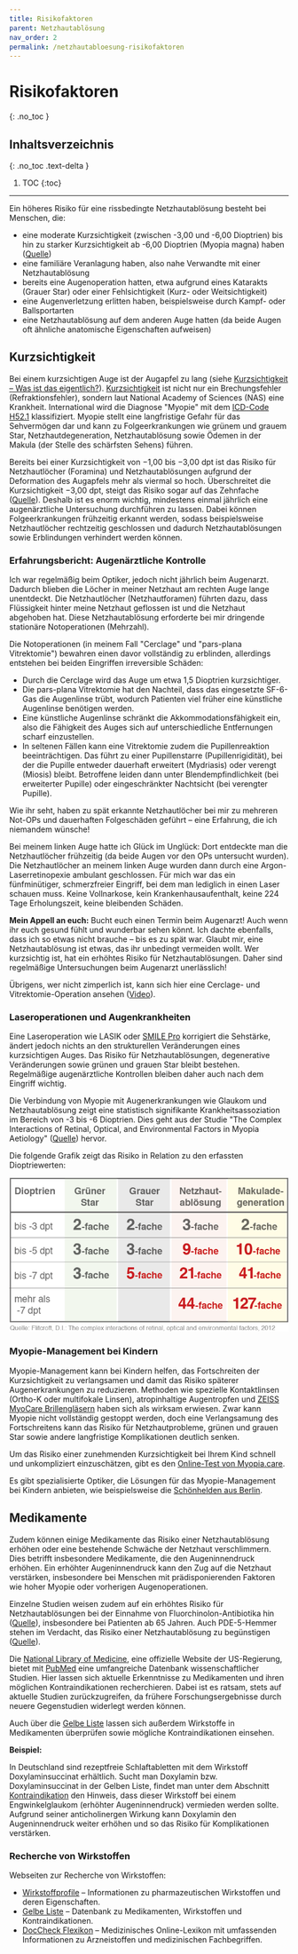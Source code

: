 ```yaml
---
title: Risikofaktoren
parent: Netzhautablösung
nav_order: 2
permalink: /netzhautabloesung-risikofaktoren
---
```


# Risikofaktoren
{: .no_toc }

## Inhaltsverzeichnis
{: .no_toc .text-delta }

1. TOC
{:toc}

---

Ein höheres Risiko für eine rissbedingte Netzhautablösung besteht bei Menschen, die:

- eine moderate Kurzsichtigkeit (zwischen -3,00 und -6,00 Dioptrien) bis hin zu starker Kurzsichtigkeit ab -6,00 Dioptrien (Myopia magna) haben ([Quelle](https://www.augenaerzte-in-duesseldorf.de/myopie/formen-und-komplikationen/))
- eine familiäre Veranlagung haben, also nahe Verwandte mit einer Netzhautablösung
- bereits eine Augenoperation hatten, etwa aufgrund eines Katarakts (Grauer Star) oder einer Fehlsichtigkeit (Kurz- oder Weitsichtigkeit)
- eine Augenverletzung erlitten haben, beispielsweise durch Kampf- oder Ballsportarten
- eine Netzhautablösung auf dem anderen Auge hatten (da beide Augen oft ähnliche anatomische Eigenschaften aufweisen)

## Kurzsichtigkeit

Bei einem kurzsichtigen Auge ist der Augapfel zu lang (siehe [Kurzsichtigkeit – Was ist das eigentlich?](https://www.youtube.com/watch?v=1wDUsoIdkHg)). [Kurzsichtigkeit](https://gesund.bund.de/kurzsichtigkeit) ist nicht nur ein Brechungsfehler (Refraktionsfehler), sondern laut National Academy of Sciences (NAS) eine Krankheit. International wird die Diagnose "Myopie" mit dem [ICD-Code H52.1](https://gesund.bund.de/icd-code-suche/h52-1) klassifiziert. Myopie stellt eine langfristige Gefahr für das Sehvermögen dar und kann zu Folgeerkrankungen wie grünem und grauem Star, Netzhautdegeneration, Netzhautablösung sowie Ödemen in der Makula (der Stelle des schärfsten Sehens) führen. 

Bereits bei einer Kurzsichtigkeit von −1,00 bis −3,00 dpt ist das Risiko für Netzhautlöcher (Foramina) und Netzhautablösungen aufgrund der Deformation des Augapfels mehr als viermal so hoch. Überschreitet die Kurzsichtigkeit −3,00 dpt, steigt das Risiko sogar auf das Zehnfache ([Quelle](https://pubmed.ncbi.nlm.nih.gov/8484366/)). Deshalb ist es enorm wichtig, mindestens einmal jährlich eine augenärztliche Untersuchung durchführen zu lassen. Dabei können Folgeerkrankungen frühzeitig erkannt werden, sodass beispielsweise Netzhautlöcher rechtzeitig geschlossen und dadurch Netzhautablösungen sowie Erblindungen verhindert werden können.

### Erfahrungsbericht: Augenärztliche Kontrolle

Ich war regelmäßig beim Optiker, jedoch nicht jährlich beim Augenarzt. Dadurch blieben die Löcher in meiner Netzhaut am rechten Auge lange unentdeckt. Die Netzhautlöcher (Netzhautforamen) führten dazu, dass Flüssigkeit hinter meine Netzhaut geflossen ist und die Netzhaut abgehoben hat. Diese Netzhautablösung erforderte bei mir dringende stationäre Notoperationen (Mehrzahl).

Die Notoperationen (in meinem Fall "Cerclage" und "pars-plana Vitrektomie") bewahren einen davor vollständig zu erblinden, allerdings entstehen bei beiden Eingriffen irreversible Schäden:

- Durch die Cerclage wird das Auge um etwa 1,5 Dioptrien kurzsichtiger.
- Die pars-plana Vitrektomie hat den Nachteil, dass das eingesetzte SF-6-Gas die Augenlinse trübt, wodurch Patienten viel früher eine künstliche Augenlinse benötigen werden.
- Eine künstliche Augenlinse schränkt die Akkommodationsfähigkeit ein, also die Fähigkeit des Auges sich auf unterschiedliche Entfernungen scharf einzustellen.
- In seltenen Fällen kann eine Vitrektomie zudem die Pupillenreaktion beeinträchtigen. Das führt zu einer Pupillenstarre (Pupillenrigidität), bei der die Pupille entweder dauerhaft erweitert (Mydriasis) oder verengt (Miosis) bleibt. Betroffene leiden dann unter Blendempfindlichkeit (bei erweiterter Pupille) oder eingeschränkter Nachtsicht (bei verengter Pupille).

Wie ihr seht, haben zu spät erkannte Netzhautlöcher bei mir zu mehreren Not-OPs und dauerhaften Folgeschäden geführt – eine Erfahrung, die ich niemandem wünsche!

Bei meinem linken Auge hatte ich Glück im Unglück: Dort entdeckte man die Netzhautlöcher frühzeitig (da beide Augen vor den OPs untersucht wurden). Die Netzhautlöcher an meinem linken Auge wurden dann durch eine Argon-Laserretinopexie ambulant geschlossen. Für mich war das ein fünfminütiger, schmerzfreier Eingriff, bei dem man lediglich in einen Laser schauen muss. Keine Vollnarkose, kein Krankenhausaufenthalt, keine 224 Tage Erholungszeit, keine bleibenden Schäden.

**Mein Appell an euch:**
Bucht euch einen Termin beim Augenarzt! Auch wenn ihr euch gesund fühlt und wunderbar sehen könnt. Ich dachte ebenfalls, dass ich so etwas nicht brauche – bis es zu spät war. Glaubt mir, eine Netzhautablösung ist etwas, das ihr unbedingt vermeiden wollt. Wer kurzsichtig ist, hat ein erhöhtes Risiko für Netzhautablösungen. Daher sind regelmäßige Untersuchungen beim Augenarzt unerlässlich!

Übrigens, wer nicht zimperlich ist, kann sich hier eine Cerclage- und Vitrektomie-Operation ansehen ([Video](https://www.youtube.com/watch?v=CiPcvqyJzl4)).

### Laseroperationen und Augenkrankheiten

Eine Laseroperation wie LASIK oder [SMILE Pro](https://www.youtube.com/watch?v=L5VKnHpObUM) korrigiert die Sehstärke, ändert jedoch nichts an den strukturellen Veränderungen eines kurzsichtigen Auges. Das Risiko für Netzhautablösungen, degenerative Veränderungen sowie grünen und grauen Star bleibt bestehen. Regelmäßige augenärztliche Kontrollen bleiben daher auch nach dem Eingriff wichtig.

Die Verbindung von Myopie mit Augenerkrankungen wie Glaukom und Netzhautablösung zeigt eine statistisch signifikante Krankheitsassoziation im Bereich von -3 bis -6 Dioptrien. Dies geht aus der Studie "The Complex Interactions of Retinal, Optical, and Environmental Factors in Myopia Aetiology" ([Quelle](https://pubmed.ncbi.nlm.nih.gov/22772022/)) hervor. 

Die folgende Grafik zeigt das Risiko in Relation zu den erfassten Dioptriewerten:

![Erkrankungsrisiko bei Myopie](./photos/erkrankungsrisiko-bei-myopie.png)

### Myopie-Management bei Kindern 

Myopie-Management kann bei Kindern helfen, das Fortschreiten der Kurzsichtigkeit zu verlangsamen und damit das Risiko späterer Augenerkrankungen zu reduzieren. Methoden wie spezielle Kontaktlinsen (Ortho-K oder multifokale Linsen), atropinhaltige Augentropfen und [ZEISS MyoCare Brillengläsern](https://www.zeiss.de/vision-care/fuer-augenoptiker/brillenglaeser/brillenglaeser-fuer-jeden-bedarf/das-neue-brillenglasdesign-um-die-fortschreitende-kurzsichtigkeit-myopie-bei-kindern-einzudaemmen.html) haben sich als wirksam erwiesen. Zwar kann Myopie nicht vollständig gestoppt werden, doch eine Verlangsamung des Fortschreitens kann das Risiko für Netzhautprobleme, grünen und grauen Star sowie andere langfristige Komplikationen deutlich senken.

Um das Risiko einer zunehmenden Kurzsichtigkeit bei Ihrem Kind schnell und unkompliziert einzuschätzen, gibt es den [Online-Test von Myopia.care](https://www.myopia.care/myopia_test).

Es gibt spezialisierte Optiker, die Lösungen für das Myopie-Management bei Kindern anbieten, wie beispielsweise die [Schönhelden aus Berlin](https://schoenhelden.de/).

## Medikamente

Zudem können einige Medikamente das Risiko einer Netzhautablösung erhöhen oder eine bestehende Schwäche der Netzhaut verschlimmern. Dies betrifft insbesondere Medikamente, die den Augeninnendruck erhöhen. Ein erhöhter Augeninnendruck kann den Zug auf die Netzhaut verstärken, insbesondere bei Menschen mit prädisponierenden Faktoren wie hoher Myopie oder vorherigen Augenoperationen.

Einzelne Studien weisen zudem auf ein erhöhtes Risiko für Netzhautablösungen bei der Einnahme von Fluorchinolon-Antibiotika hin ([Quelle](https://pubmed.ncbi.nlm.nih.gov/26582407/)), insbesondere bei Patienten ab 65 Jahren. Auch PDE-5-Hemmer stehen im Verdacht, das Risiko einer Netzhautablösung zu begünstigen ([Quelle](https://pmc.ncbi.nlm.nih.gov/articles/PMC8990352/)).

Die [National Library of Medicine](https://www.ncbi.nlm.nih.gov/), eine offizielle Website der US-Regierung, bietet mit [PubMed](https://pubmed.ncbi.nlm.nih.gov/) eine umfangreiche Datenbank wissenschaftlicher Studien. Hier lassen sich aktuelle Erkenntnisse zu Medikamenten und ihren möglichen Kontraindikationen recherchieren. Dabei ist es ratsam, stets auf aktuelle Studien zurückzugreifen, da frühere Forschungsergebnisse durch neuere Gegenstudien widerlegt werden können.

Auch über die [Gelbe Liste](https://www.gelbe-liste.de/) lassen sich außerdem Wirkstoffe in Medikamenten überprüfen sowie mögliche Kontraindikationen einsehen.

**Beispiel:**

In Deutschland sind rezeptfreie Schlaftabletten mit dem Wirkstoff Doxylaminsuccinat erhältlich. Sucht man Doxylamin bzw. Doxylaminsuccinat in der Gelben Liste, findet man unter dem Abschnitt [Kontraindikation](https://www.gelbe-liste.de/wirkstoffe/Doxylamin_21690#Kontraindikation) den Hinweis, dass dieser Wirkstoff bei einem Engwinkelglaukom (erhöhter Augeninnendruck) vermieden werden sollte. Aufgrund seiner anticholinergen Wirkung kann Doxylamin den Augeninnendruck weiter erhöhen und so das Risiko für Komplikationen verstärken.

### Recherche von Wirkstoffen

Webseiten zur Recherche von Wirkstoffen:

- [Wirkstoffprofile](https://www.wirkstoffprofile.de/) – Informationen zu pharmazeutischen Wirkstoffen und deren Eigenschaften.  
- [Gelbe Liste](https://www.gelbe-liste.de/wirkstoffe/) – Datenbank zu Medikamenten, Wirkstoffen und Kontraindikationen.  
- [DocCheck Flexikon](https://flexikon.doccheck.com/) – Medizinisches Online-Lexikon mit umfassenden Informationen zu Arzneistoffen und medizinischen Fachbegriffen.  
